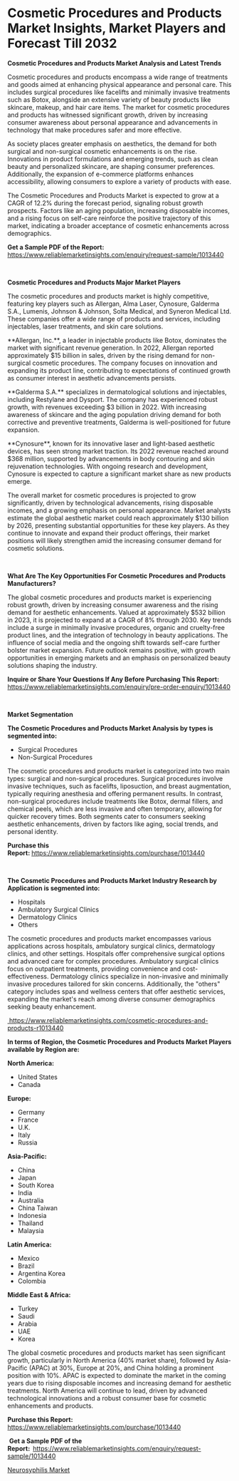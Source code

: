 <p><h1>Cosmetic Procedures and Products Market Insights, Market Players and Forecast Till 2032</h1></p><p><strong>Cosmetic Procedures and Products Market Analysis and Latest Trends</strong></p>
<p><p>Cosmetic procedures and products encompass a wide range of treatments and goods aimed at enhancing physical appearance and personal care. This includes surgical procedures like facelifts and minimally invasive treatments such as Botox, alongside an extensive variety of beauty products like skincare, makeup, and hair care items. The market for cosmetic procedures and products has witnessed significant growth, driven by increasing consumer awareness about personal appearance and advancements in technology that make procedures safer and more effective.</p><p>As society places greater emphasis on aesthetics, the demand for both surgical and non-surgical cosmetic enhancements is on the rise. Innovations in product formulations and emerging trends, such as clean beauty and personalized skincare, are shaping consumer preferences. Additionally, the expansion of e-commerce platforms enhances accessibility, allowing consumers to explore a variety of products with ease.</p><p>The Cosmetic Procedures and Products Market is expected to grow at a CAGR of 12.2% during the forecast period, signaling robust growth prospects. Factors like an aging population, increasing disposable incomes, and a rising focus on self-care reinforce the positive trajectory of this market, indicating a broader acceptance of cosmetic enhancements across demographics.</p></p>
<p><strong>Get a Sample PDF of the Report:&nbsp;</strong> <a href="https://www.reliablemarketinsights.com/enquiry/request-sample/1013440?utm_campaign=3078&utm_medium=2&utm_source=Github&utm_content=ia&utm_term=06032025&utm_id=cosmetic-procedures-and-products">https://www.reliablemarketinsights.com/enquiry/request-sample/1013440</a></p>
<p>&nbsp;</p>
<p><strong>Cosmetic Procedures and Products Major Market Players</strong></p>
<p><p>The cosmetic procedures and products market is highly competitive, featuring key players such as Allergan, Alma Laser, Cynosure, Galderma S.A., Lumenis, Johnson & Johnson, Solta Medical, and Syneron Medical Ltd. These companies offer a wide range of products and services, including injectables, laser treatments, and skin care solutions.</p><p>**Allergan, Inc.**, a leader in injectable products like Botox, dominates the market with significant revenue generation. In 2022, Allergan reported approximately $15 billion in sales, driven by the rising demand for non-surgical cosmetic procedures. The company focuses on innovation and expanding its product line, contributing to expectations of continued growth as consumer interest in aesthetic advancements persists.</p><p>**Galderma S.A.** specializes in dermatological solutions and injectables, including Restylane and Dysport. The company has experienced robust growth, with revenues exceeding $3 billion in 2022. With increasing awareness of skincare and the aging population driving demand for both corrective and preventive treatments, Galderma is well-positioned for future expansion.</p><p>**Cynosure**, known for its innovative laser and light-based aesthetic devices, has seen strong market traction. Its 2022 revenue reached around $368 million, supported by advancements in body contouring and skin rejuvenation technologies. With ongoing research and development, Cynosure is expected to capture a significant market share as new products emerge.</p><p>The overall market for cosmetic procedures is projected to grow significantly, driven by technological advancements, rising disposable incomes, and a growing emphasis on personal appearance. Market analysts estimate the global aesthetic market could reach approximately $130 billion by 2026, presenting substantial opportunities for these key players. As they continue to innovate and expand their product offerings, their market positions will likely strengthen amid the increasing consumer demand for cosmetic solutions.</p></p>
<p>&nbsp;</p>
<p><strong>What Are The Key Opportunities For Cosmetic Procedures and Products Manufacturers?</strong></p>
<p><p>The global cosmetic procedures and products market is experiencing robust growth, driven by increasing consumer awareness and the rising demand for aesthetic enhancements. Valued at approximately $532 billion in 2023, it is projected to expand at a CAGR of 8% through 2030. Key trends include a surge in minimally invasive procedures, organic and cruelty-free product lines, and the integration of technology in beauty applications. The influence of social media and the ongoing shift towards self-care further bolster market expansion. Future outlook remains positive, with growth opportunities in emerging markets and an emphasis on personalized beauty solutions shaping the industry.</p></p>
<p><strong>Inquire or Share Your Questions If Any Before Purchasing This Report:</strong> <a href="https://www.reliablemarketinsights.com/enquiry/pre-order-enquiry/1013440?utm_campaign=3078&utm_medium=2&utm_source=Github&utm_content=ia&utm_term=06032025&utm_id=cosmetic-procedures-and-products">https://www.reliablemarketinsights.com/enquiry/pre-order-enquiry/1013440</a></p>
<p>&nbsp;</p>
<p><strong>Market Segmentation</strong></p>
<p><strong>The Cosmetic Procedures and Products Market Analysis by types is segmented into:</strong></p>
<p><ul><li>Surgical Procedures</li><li>Non-Surgical Procedures</li></ul></p>
<p><p>The cosmetic procedures and products market is categorized into two main types: surgical and non-surgical procedures. Surgical procedures involve invasive techniques, such as facelifts, liposuction, and breast augmentation, typically requiring anesthesia and offering permanent results. In contrast, non-surgical procedures include treatments like Botox, dermal fillers, and chemical peels, which are less invasive and often temporary, allowing for quicker recovery times. Both segments cater to consumers seeking aesthetic enhancements, driven by factors like aging, social trends, and personal identity.</p></p>
<p><strong>Purchase this Report:&nbsp;</strong><a href="https://www.reliablemarketinsights.com/purchase/1013440?utm_campaign=3078&utm_medium=2&utm_source=Github&utm_content=ia&utm_term=06032025&utm_id=cosmetic-procedures-and-products">https://www.reliablemarketinsights.com/purchase/1013440</a></p>
<p>&nbsp;</p>
<p><strong>The Cosmetic Procedures and Products Market Industry Research by Application is segmented into:</strong></p>
<p><ul><li>Hospitals</li><li>Ambulatory Surgical Clinics</li><li>Dermatology Clinics</li><li>Others</li></ul></p>
<p><p>The cosmetic procedures and products market encompasses various applications across hospitals, ambulatory surgical clinics, dermatology clinics, and other settings. Hospitals offer comprehensive surgical options and advanced care for complex procedures. Ambulatory surgical clinics focus on outpatient treatments, providing convenience and cost-effectiveness. Dermatology clinics specialize in non-invasive and minimally invasive procedures tailored for skin concerns. Additionally, the "others" category includes spas and wellness centers that offer aesthetic services, expanding the market's reach among diverse consumer demographics seeking beauty enhancement.</p></p>
<p><a href="https://www.reliablemarketinsights.com/cosmetic-procedures-and-products-r1013440?utm_campaign=3078&utm_medium=2&utm_source=Github&utm_content=ia&utm_term=06032025&utm_id=cosmetic-procedures-and-products">&nbsp;https://www.reliablemarketinsights.com/cosmetic-procedures-and-products-r1013440</a></p>
<p><strong>In terms of Region, the Cosmetic Procedures and Products Market Players available by Region are:</strong></p>
<p>
    <p> <strong> North America: </strong>
        <ul>
            <li>United States</li>
            <li>Canada</li>
        </ul>
        </p> 
    <p> <strong> Europe: </strong>
        <ul>
            <li>Germany</li>
            <li>France</li>
            <li>U.K.</li>
            <li>Italy</li>
            <li>Russia</li>
        </ul>
        </p> 
    <p> <strong> Asia-Pacific: </strong>
        <ul>
            <li>China</li>
            <li>Japan</li>
            <li>South Korea</li>
            <li>India</li>
            <li>Australia</li>
            <li>China Taiwan</li>
            <li>Indonesia</li>
            <li>Thailand</li>
            <li>Malaysia</li>
        </ul>
        </p> 
    <p> <strong> Latin America: </strong>
        <ul>
            <li>Mexico</li>
            <li>Brazil</li>
            <li>Argentina Korea</li>
            <li>Colombia</li>
        </ul>
        </p> 
    <p> <strong> Middle East & Africa: </strong>
        <ul>
            <li>Turkey</li>
            <li>Saudi</li>
            <li>Arabia</li>
            <li>UAE</li>
            <li>Korea</li>
        </ul>
    </p>
    </p>
<p><p>The global cosmetic procedures and products market has seen significant growth, particularly in North America (40% market share), followed by Asia-Pacific (APAC) at 30%, Europe at 20%, and China holding a prominent position with 10%. APAC is expected to dominate the market in the coming years due to rising disposable incomes and increasing demand for aesthetic treatments. North America will continue to lead, driven by advanced technological innovations and a robust consumer base for cosmetic enhancements and products.</p></p>
<p><strong>Purchase this Report: </strong><a href="https://www.reliablemarketinsights.com/purchase/1013440?utm_campaign=3078&utm_medium=2&utm_source=Github&utm_content=ia&utm_term=06032025&utm_id=cosmetic-procedures-and-products">https://www.reliablemarketinsights.com/purchase/1013440</a></p>
<p>&nbsp;<strong>Get a Sample PDF of the Report:&nbsp;&nbsp;</strong><a href="https://www.reliablemarketinsights.com/enquiry/request-sample/1013440?utm_campaign=3078&utm_medium=2&utm_source=Github&utm_content=ia&utm_term=06032025&utm_id=cosmetic-procedures-and-products">https://www.reliablemarketinsights.com/enquiry/request-sample/1013440</a></p>
<p><strong></strong></p>
<p><p><a href="https://github.com/osbornrdaflalo/Market-Research-Report-List-1/blob/main/neurosyphilis-market.md?utm_campaign=3078&utm_medium=2&utm_source=Github&utm_content=ia&utm_term=06032025&utm_id=cosmetic-procedures-and-products">Neurosyphilis Market</a></p></p>